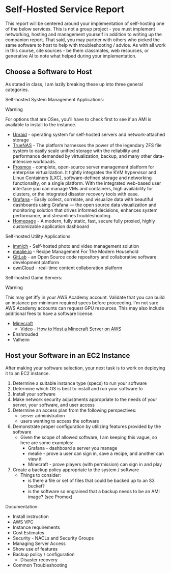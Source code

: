 # Self-Hosted Service Report

This report will be centered around your implementation of self-hosting one of the below services.  This is not a group project - you must implement networking, hosting and management yourself in addition to writing up the companion report.  That said, you may partner with others who picked the same software to host to help with troubleshooting / advice.  As with all work in this course, cite sources - be them classmates, web resources, or generative AI to note what helped during your implementation.

## Choose a Software to Host

As stated in class, I am lazily breaking these up into three general categories.

Self-hosted System Management Applications:
> [!WARNING]
> For options that are OSes, you'll have to check first to see if an AMI is available to install to the instance.

- [Unraid](https://unraid.net/) - operating system for self-hosted servers and network-attached storage
- [TrueNAS](https://www.truenas.com/truenas-community-edition/) - The platform harnesses the power of the legendary ZFS file system to easily scale unified storage with the reliability and performance demanded by virtualization, backup, and many other data-intensive workloads.
- [Proxmox](https://www.proxmox.com/en/products/proxmox-virtual-environment/overview) - complete, open-source server management platform for enterprise virtualization. It tightly integrates the KVM hypervisor and Linux Containers (LXC), software-defined storage and networking functionality, on a single platform. With the integrated web-based user interface you can manage VMs and containers, high availability for clusters, or the integrated disaster recovery tools with ease.
- [Grafana](https://grafana.com/oss/grafana/) - Easily collect, correlate, and visualize data with beautiful dashboards using Grafana — the open source data visualization and monitoring solution that drives informed decisions, enhances system performance, and streamlines troubleshooting.
- [Homepage](https://github.com/gethomepage/homepage) - A modern, fully static, fast, secure fully proxied, highly customizable application dashboard

Self-hosted Utility Applications:
- [immich](https://immich.app/) - Self-hosted photo and video management solution
- [mealie.io](https://mealie.io/) - Recipe Management For The Modern Household
- [GitLab](https://about.gitlab.com/install/) - an Open Source code repository and collaborative software development platform
- [ownCloud](https://owncloud.com/download-server/) - real-time content collaboration platform

Self-hosted Game Servers:
> [!WARNING]
> This may get iffy in your AWS Academy account.  Validate that you can build an instance per minimum required specs before proceeding.  I'm not sure AWS Academy accounts can request GPU resources.
> This may also include additional fees to have a software license.

- [Minecraft](https://www.minecraft.net/en-us/download/server)   
    - [Video - How to Host a Minecraft Server on AWS](https://www.youtube.com/watch?v=RoZumss8Wug)
- Enshrouded
- Valheim

## Host your Software in an EC2 Instance

After making your software selection, your next task is to work on deploying it to an EC2 instance.  
1. Determine a suitable instance type (specs) to run your software
2. Determine which OS is best to install and run your software to
3. Install your software
4. Make network security adjustments appropriate to the needs of your server, your software, and user access
5. Determine an access plan from the following perspectives:
    - server administration
    - users wanting to access the software
6. Demonstrate proper configuration by utilizing features provided by the software
    - Given the scope of allowed software, I am keeping this vague, so here are some examples:
        - Grafana - dashboard a server you manage
        - mealie - prove a user can sign in, save a recipe, and another can view it
        - Minecraft - prove players (with permission) can sign in and play
7. Create a backup policy appropriate to the system / software
    - Things to consider:
        - is there a file or set of files that could be backed up to an S3 bucket?
        - is the software so engrained that a backup needs to be an AMI image? (see Promox)

Documentation:
 - Install instruction
 - AWS VPC 
 - Instance requirements
 - Cost Estimates
 - Security - NACLs and Security Groups
 - Managing Server Access
 - Show use of features
 - Backup policy / configuration
    - Disaster recovery 
- Common Troubleshooting


